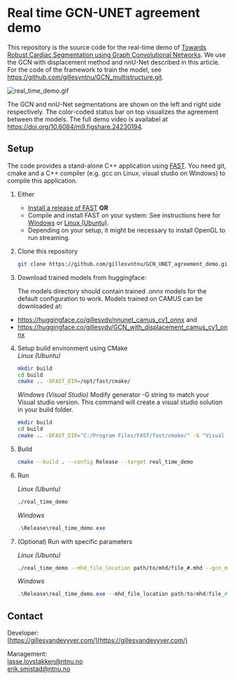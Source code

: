 Real time GCN-UNET agreement demo
==================================

This repository is the source code for the real-time demo of
[Towards Robust Cardiac Segmentation using Graph Convolutional Networks](https://arxiv.org/abs/2310.01210).
We use the GCN with displacement method and nnU-Net described in this article.
For the code of the framework to train the model, see https://github.com/gillesvntnu/GCN_multistructure.git.

![real_time_demo.gif](./figures/real_time_demo.gif)

The GCN and nnU-Net segmentations are shown on the left and right side respectively.
The color-coded status bar on top visualizes the agreement between the models.
The full demo video is availabel at https://doi.org/10.6084/m9.figshare.24230194.

Setup
----------------------------------
The code provides a stand-alone C++ application using [FAST](https://github.com/smistad/FAST).
You need git, cmake and a C++ compiler (e.g. gcc on Linux, visual studio on Windows) to compile this application.

1. Either
   - [Install a release of FAST](https://fast.eriksmistad.no/install.html) **OR**
   - Compile and install FAST on your system: See instructions here for [Windows](https://fast.eriksmistad.no/building-on-windows.html) or [Linux (Ubuntu)](https://fast.eriksmistad.no/install-ubuntu-linux.html).
   - Depending on your setup, it might be necessary to install OpenGL to run streaming.
2. Clone this repository
   ```bash
   git clone https://github.com/gillesvntnu/GCN_UNET_agreement_demo.git
   ```
3. Download trained models from huggingface:

   The models directory should contain trained .onnx models for the default configuration to work.
Models trained on CAMUS can be downloaded at:

- https://huggingface.co/gillesvdv/nnunet_camus_cv1_onnx
and
- https://huggingface.co/gillesvdv/GCN_with_displacement_camus_cv1_onnx
4. Setup build environment using CMake  
   *Linux (Ubuntu)*
   ```bash
   mkdir build
   cd build
   cmake .. -DFAST_DIR=/opt/fast/cmake/
   ``` 
   *Windows (Visual Studio)*
   Modify generator -G string to match your Visual studio version. This command will create a visual studio solution in your build folder.
   ```bash
   mkdir build
   cd build
   cmake .. -DFAST_DIR="C:/Program Files/FAST/fast/cmake/" -G "Visual Studio 16 2019" -A x64
   ```
5. Build
   ```bash
   cmake --build . --config Release --target real_time_demo
   ```
6. Run

   *Linux (Ubuntu)*
   ```bash
   ./real_time_demo
   ```
   *Windows*
   ```powershell
   .\Release\real_time_demo.exe
   ```
7. (Optional) Run with specific parameters

    *Linux (Ubuntu)*
    ```bash
    ./real_time_demo --mhd_file_location path/to/mhd/file_#.mhd --gcn_model_loc path/to/gcn/model.onnx --unet_model_loc path/to/unet/model.onnx
    ```
    *Windows*
    ```powershell
    .\Release\real_time_demo.exe --mhd_file_location path/to/mhd/file_#.mhd --gcn_model_loc path/to/gcn/model.onnx --unet_model_loc path/to/unet/model.onnx
    ```

## Contact

Developer: <br />
[https://gillesvandevyver.com/](https://gillesvandevyver.com/)

Management: <br />
lasse.lovstakken@ntnu.no <br />
erik.smistad@ntnu.no <br />

